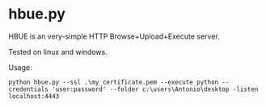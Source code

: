 hbue.py
=======

HBUE is an very-simple HTTP Browse+Upload+Execute server.

Tested on linux and windows.

Usage:
    
    python hbue.py --ssl .\my_certificate.pem --execute python --credentials 'user:password' --folder c:\users\Antonio\desktop -listen localhost:4443
